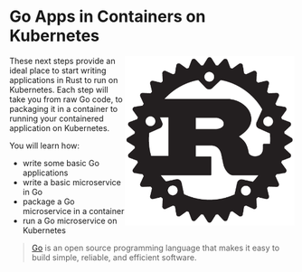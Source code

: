# Go Apps in Containers on Kubernetes #

<img align="right" src="./assets/rust.png" width="300">
These next steps provide an ideal place to start writing applications in Rust to run on Kubernetes. Each step will take you from raw Go code, to packaging it in a container to running your containered application on Kubernetes.

You will learn how:

- write some basic Go applications
- write a basic microservice in Go
- package a Go microservice in a container
- run a Go microservice on Kubernetes

> [Go](https://golang.org/) is an open source programming language that makes it easy to build simple, reliable, and efficient software.
